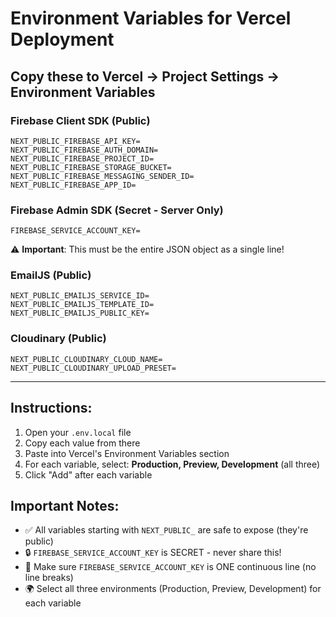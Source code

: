 # Environment Variables for Vercel Deployment

## Copy these to Vercel → Project Settings → Environment Variables

### Firebase Client SDK (Public)
```
NEXT_PUBLIC_FIREBASE_API_KEY=
NEXT_PUBLIC_FIREBASE_AUTH_DOMAIN=
NEXT_PUBLIC_FIREBASE_PROJECT_ID=
NEXT_PUBLIC_FIREBASE_STORAGE_BUCKET=
NEXT_PUBLIC_FIREBASE_MESSAGING_SENDER_ID=
NEXT_PUBLIC_FIREBASE_APP_ID=
```

### Firebase Admin SDK (Secret - Server Only)
```
FIREBASE_SERVICE_ACCOUNT_KEY=
```
⚠️ **Important**: This must be the entire JSON object as a single line!

### EmailJS (Public)
```
NEXT_PUBLIC_EMAILJS_SERVICE_ID=
NEXT_PUBLIC_EMAILJS_TEMPLATE_ID=
NEXT_PUBLIC_EMAILJS_PUBLIC_KEY=
```

### Cloudinary (Public)
```
NEXT_PUBLIC_CLOUDINARY_CLOUD_NAME=
NEXT_PUBLIC_CLOUDINARY_UPLOAD_PRESET=
```

---

## Instructions:

1. Open your `.env.local` file
2. Copy each value from there
3. Paste into Vercel's Environment Variables section
4. For each variable, select: **Production, Preview, Development** (all three)
5. Click "Add" after each variable

## Important Notes:

- ✅ All variables starting with `NEXT_PUBLIC_` are safe to expose (they're public)
- 🔒 `FIREBASE_SERVICE_ACCOUNT_KEY` is SECRET - never share this!
- 📝 Make sure `FIREBASE_SERVICE_ACCOUNT_KEY` is ONE continuous line (no line breaks)
- 🌍 Select all three environments (Production, Preview, Development) for each variable
